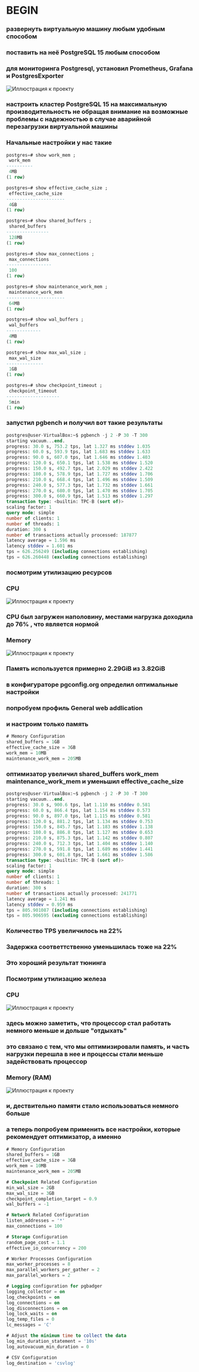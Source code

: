 # BEGIN
### развернуть виртуальную машину любым удобным способом
### поставить на неё PostgreSQL 15 любым способом
### для мониторинга Postgresql, установил Prometheus, Grafana и PostgresExporter
![Иллюстрация к проекту](img/2024-12-23_10-58-32.png)

### настроить кластер PostgreSQL 15 на максимальную производительность не обращая внимание на возможные проблемы с надежностью в случае аварийной перезагрузки виртуальной машины
### Начальные настройки у нас такие
```sql
postgres=# show work_mem ;
 work_mem
----------
 4MB
(1 row)

postgres=# show effective_cache_size ;
 effective_cache_size
----------------------
 4GB
(1 row)

postgres=# show shared_buffers ;
 shared_buffers
----------------
 128MB
(1 row)

postgres=# show max_connections ;
 max_connections
-----------------
 100
(1 row)

postgres=# show maintenance_work_mem ;
 maintenance_work_mem
----------------------
 64MB
(1 row)

postgres=# show wal_buffers ;
 wal_buffers
-------------
 4MB
(1 row)

postgres=# show max_wal_size ;
 max_wal_size
--------------
 1GB
(1 row)

postgres=# show checkpoint_timeout ;
 checkpoint_timeout
--------------------
 5min
(1 row)

```
### запустил pgbench и получил вот такие результаты
```sql
postgres@user-VirtualBox:~$ pgbench -j 2 -P 30 -T 300
starting vacuum...end.
progress: 30.0 s, 753.2 tps, lat 1.327 ms stddev 1.035
progress: 60.0 s, 593.9 tps, lat 1.683 ms stddev 1.633
progress: 90.0 s, 607.0 tps, lat 1.646 ms stddev 1.403
progress: 120.0 s, 650.1 tps, lat 1.538 ms stddev 1.520
progress: 150.0 s, 492.7 tps, lat 2.029 ms stddev 2.422
progress: 180.0 s, 578.9 tps, lat 1.727 ms stddev 1.706
progress: 210.0 s, 668.4 tps, lat 1.496 ms stddev 1.509
progress: 240.0 s, 577.3 tps, lat 1.732 ms stddev 1.661
progress: 270.0 s, 680.0 tps, lat 1.470 ms stddev 1.705
progress: 300.0 s, 660.9 tps, lat 1.513 ms stddev 1.297
transaction type: <builtin: TPC-B (sort of)>
scaling factor: 1
query mode: simple
number of clients: 1
number of threads: 1
duration: 300 s
number of transactions actually processed: 187877
latency average = 1.596 ms
latency stddev = 1.601 ms
tps = 626.256249 (including connections establishing)
tps = 626.260448 (excluding connections establishing)
```

### посмотрим утилизацию ресурсов
### CPU
![Иллюстрация к проекту](img/2024-12-23_12-32-56.png)
### CPU был загружен наполовину, местами нагрузка доходила до 76% , что является нормой
### 
### Memory
![Иллюстрация к проекту](img/2024-12-23_12-41-27.png)
### Память используется примерно 2.29GiB из 3.82GiB


### в конфигураторе pgconfig.org определил оптимальные настройки 
### попробуем профиль General web addlication
### и настроим только память
```sql
# Memory Configuration
shared_buffers = 1GB
effective_cache_size = 3GB
work_mem = 10MB
maintenance_work_mem = 205MB
```
### оптимизатор увеличил shared_buffers work_mem maintenance_work_mem и уменьшил effective_cache_size
```sql
postgres@user-VirtualBox:~$ pgbench -j 2 -P 30 -T 300
starting vacuum...end.
progress: 30.0 s, 900.6 tps, lat 1.110 ms stddev 0.581
progress: 60.0 s, 866.4 tps, lat 1.154 ms stddev 0.573
progress: 90.0 s, 897.0 tps, lat 1.115 ms stddev 0.581
progress: 120.0 s, 881.2 tps, lat 1.134 ms stddev 0.753
progress: 150.0 s, 845.7 tps, lat 1.183 ms stddev 1.138
progress: 180.0 s, 886.8 tps, lat 1.127 ms stddev 0.653
progress: 210.0 s, 875.3 tps, lat 1.142 ms stddev 0.807
progress: 240.0 s, 712.3 tps, lat 1.404 ms stddev 1.140
progress: 270.0 s, 591.8 tps, lat 1.689 ms stddev 1.441
progress: 300.0 s, 601.8 tps, lat 1.661 ms stddev 1.586
transaction type: <builtin: TPC-B (sort of)>
scaling factor: 1
query mode: simple
number of clients: 1
number of threads: 1
duration: 300 s
number of transactions actually processed: 241771
latency average = 1.241 ms
latency stddev = 0.959 ms
tps = 805.901087 (including connections establishing)
tps = 805.906595 (excluding connections establishing)
```
### Количество TPS увеличилось на 22%
### Задержка соответтственно уменьшилась тоже на 22%
### Это хороший результат тюнинга
### Посмотрим утилизацию железа
### CPU
![Иллюстрация к проекту](img/2024-12-23_13-02-02.png)
### здесь можно заметить, что процессор стал работать немного меньше и дольше "отдыхать"
### это связано с тем, что мы оптимизировали память, и часть нагрузки перешла в нее и процессы стали меньше задействовать процессор
### Memory (RAM)
![Иллюстрация к проекту](img/2024-12-23_13-09-42.png)
### и, дествительно памяти стало использоваться немного больше
### а теперь попробуем применить все настройки, которые рекомендует оптимизатор, а именно
```sql
# Memory Configuration
shared_buffers = 1GB
effective_cache_size = 3GB
work_mem = 10MB
maintenance_work_mem = 205MB

# Checkpoint Related Configuration
min_wal_size = 2GB
max_wal_size = 3GB
checkpoint_completion_target = 0.9
wal_buffers = -1

# Network Related Configuration
listen_addresses = '*'
max_connections = 100

# Storage Configuration
random_page_cost = 1.1
effective_io_concurrency = 200

# Worker Processes Configuration
max_worker_processes = 8
max_parallel_workers_per_gather = 2
max_parallel_workers = 2

# Logging configuration for pgbadger
logging_collector = on
log_checkpoints = on
log_connections = on
log_disconnections = on
log_lock_waits = on
log_temp_files = 0
lc_messages = 'C'

# Adjust the minimum time to collect the data
log_min_duration_statement = '10s'
log_autovacuum_min_duration = 0

# CSV Configuration
log_destination = 'csvlog'
```
